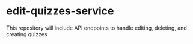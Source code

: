 # edit-quizzes-service
This repository will include API endpoints to handle editing, deleting, and creating quizzes
